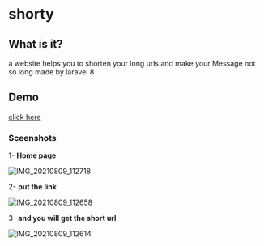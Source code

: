 # shorty

## What is it?

a website helps you to shorten your long urls and make your Message not so long made by laravel 8 <br/>
## Demo
[click here](https://shorty-u.herokuapp.com/)

### Sceenshots
1- **Home page**

![IMG_20210809_112718](https://user-images.githubusercontent.com/56822500/128688873-22cfafd4-1a8b-4150-abbd-169ce8099f96.jpg)

2- **put the link**

![IMG_20210809_112658](https://user-images.githubusercontent.com/56822500/128689202-06068c55-6c87-4c7b-8c27-68092887a8db.jpg)

3- **and you will get the short url**

![IMG_20210809_112614](https://user-images.githubusercontent.com/56822500/128690238-068537b7-c933-43c5-99c5-015049eb68b0.jpg)
